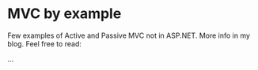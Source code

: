 # MVC by example

Few examples of Active and Passive MVC not in ASP.NET. More info in my blog. Feel free to read:

...
